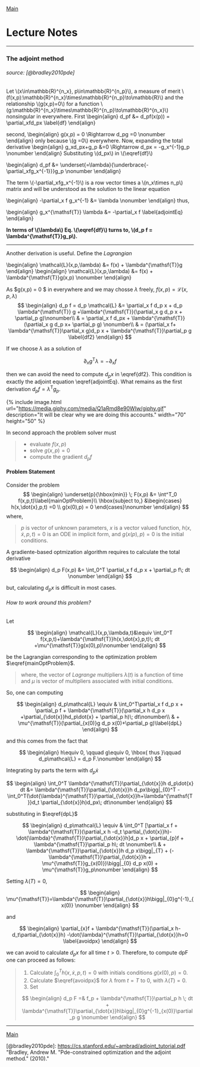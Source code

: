 [Main][principal]
# Lecture Notes
---

### The adjoint method 
###### source: [@bradley2010pde]
Let \\(x\in\mathbb{R}^{n_x}, p\in\mathbb{R}^{n_p}\\), a measure of merit \\(f(x,p):\mathbb{R}^{n_x}\times\mathbb{R}^{n_p}\to\mathbb{R}\\) and the relationship \\(g(x,p)=0\\) for a function \\(g:\mathbb{R}^{n_x}\times\mathbb{R}^{n_p}\to\mathbb{R}^{n_x}\\) nonsingular in everywhere.
First
\begin{align}
d_pf &= d_pf(x(p)) = \partial_xfd_px \label{df}
\end{align}

second, 
\begin{align}
g(x,p) = 0 \Rightarrow d_pg =0 \nonumber
\end{align}
only because \\(g =0\\) everywhere. Now, expanding the total derivative
\begin{align}
g_xd_px+g_p &=0 \Rightarrow d_px = -g_x^{-1}g_p \nonumber 
\end{align}
Substituting \\(d_px\\) in \\(\eqref{df}\\) 

\begin{align}
d_pf &= \underset{=\lambda}{\underbrace{-\partial_xfg_x^{-1}}}g_p \nonumber
\end{align}

The term \\(-\partial_xfg_x^{-1}\\) is a row vector times a \\(n_x\times n_p\\) matrix and will be understood as the solution to the linear equation 

\begin{align}
-\partial_x f g_x^{-1} &= \lambda \nonumber
\end{align}
thus, 

\begin{align}
g_x^{\mathsf{T}} \lambda &= -\partial_x f \label{adjointEq} 
\end{align}

**In terms of \\(\lambda\\) Eq. \\(\eqref{df}\\) turns to, \\(d_p f = \lambda^{\mathsf{T}}g_p\\).**

---

Another derivation is useful. Define the *Lagrangian*

\begin{align}
\mathcal{L}(x,p,\lambda) &= f(x) + \lambda^{\mathsf{T}}g
\end{align}
 \begin{align}
\mathcal{L}(x,p,\lambda) &= f(x) + \lambda^{\mathsf{T}}g(x,p) \nonumber
\end{align}
 
 As $g(x,p) = 0 $ in everywhere and we may chosse $\lambda$ freely, $f(x,p) = \mathcal{L}(x,p,\lambda)$ 
 $$
 \begin{align}
 d_p f = d_p \mathcal{L} &= \partial_x f d_p x + d_p \lambda^{\mathsf{T}} g +\lambda^{\mathsf{T}}(\partial_x g d_p x + \partial_p g)\nonumber\\
 & = \partial_x f d_px + \lambda^{\mathsf{T}}(\partial_x g d_p x+ \partial_p g) \nonumber\\
 & = (\partial_x f+ \lambda^{\mathsf{T}}\partial_x g)d_p x + \lambda^{\mathsf{T}}\partial_p g \label{df2}
 \end{align}
 $$
 
If we choose $\lambda$ as a solution of

$$ \partial_x g^{\mathsf{T}} \lambda = -\partial_x f$$

then we can avoid the need to compute $d_p x$ in \eqref{df2}. This condition is exactly the adjoint equation \eqref{adjointEq}. What remains as the first derivation $d_p f = \lambda^{\mathsf{T}} g_p$. 

{% include image.html url="https://media.giphy.com/media/Q1aRmd8e90WIw/giphy.gif" description="It will be clear why we are doing this accounts." width="70" height="50" %}

In second approach the problem solver must
> * evaluate $f(x,p)$
> * solve $g(x,p)=0$
> * compute the gradient $d_p f$  

#### Problem Statement 
Consider the problem
 $$
 \begin{align}
 \underset{p}{\hbox{min}} \; F(x,p) &= \int^T_0 f(x,p,t)\label{mainOptProblem}\\
 \hbox{subject to,} &\begin{cases} h(x,\dot{x},p,t) =0 \\
 g(x(0),p) = 0
 \end{cases}\nonumber
 \end{align} 
 $$
 where, 
 > $p$ is vector of unknown parameters,
 > $x$ is a vector valued function,
 > $h(x,\dot{x}, p, t)=0$ is an ODE in implicit form,
 > and $g(x(p),p) = 0$ is the initial conditions.

A gradiente-based optmization algorithm requires to calculate the total derivative

$$
\begin{align}
d_p F(x,p) &= \int_0^T \partial_x f d_p x + \partial_p f\; dt \nonumber
\end{align} 
$$

but, calculating $d_p x$ is difficult in most cases. 

###### How to work around this problem?
Let

$$
\begin{align}
\mathcal{L}(x,p,\lambda,t)&\equiv \int_0^T f(x,p,t)+\lambda^{\mathsf{T}}h(x,\dot{x},p,t)\; dt +\mu^{\mathsf{T}}g(x(0),p)\nonumber
\end{align}
$$

be the Lagrangian corresponding to the optimization problem $\eqref{mainOptProblem}$.  

> where, the vector of *Lagrange* multipliers $\lambda(t)$ is a function of time and $\mu$ is vector of multipliers associated with initial conditions. 

So, one can computing

$$
\begin{align}
d_p\mathcal{L} \equiv & \int_0^T\partial_x f d_p x + \partial_p f + \lambda^{\mathsf{T}}(\partial_x h d_p x +\partial_{\dot{x}}hd_p\dot{x} + \partial_p h)\; dt\nonumber\\
& + \mu^{\mathsf{T}}(\partial_{x(0)}g d_p x(0)+\partial_p g)\label{dpL}
\end{align}
$$

and this comes from the fact that

$$
\begin{align}
h\equiv 0, \qquad g\equiv 0, \hbox{ thus }\qquad d_p\mathcal{L} = d_p F.\nonumber
\end{align}
$$

Integrating by parts the term with $d_p\dot{x}$

$$
\begin{align}
\int_0^T \lambda^{\mathsf{T}}\partial_{\dot{x}}h d_p\dot{x} dt &= \lambda^{\mathsf{T}}\partial_{\dot{x}}h d_px\bigg|_{0}^T -\int_0^T(\dot{\lambda}^{\mathsf{T}}\partial_{\dot{x}}h+\lambda^{\mathsf{T}}d_t \partial_{\dot{x}}h)d_px\; dt\nonumber
\end{align}
$$

substituting in $\eqref{dpL}$ 

$$
\begin{align}
d_p\mathcal{L} \equiv & \int_0^T [\partial_x f + \lambda^{\mathsf{T}}(\partial_x h -d_t \partial_{\dot{x}}h)-\dot{\lambda}^{\mathsf{T}}\partial_{\dot{x}}h]d_p x + \partial_{p}f + \lambda^{\mathsf{T}}\partial_p h\; dt \nonumber\\
& + \lambda^{\mathsf{T}}\partial_{\dot{x}}h d_p x\bigg|_{T} + (-\lambda^{\mathsf{T}}\partial_{\dot{x}}h + \mu^{\mathsf{T}}g_{x(0)})\bigg|_{0} d_p x(0) + \mu^{\mathsf{T}}g_p\nonumber
\end{align}
$$

Setting $\lambda(T)=0$, 

$$
\begin{align}
\mu^{\mathsf{T}}=\lambda^{\mathsf{T}}\partial_{\dot{x}}h\bigg|_{0}g^{-1}_{x(0)} \nonumber
\end{align}
$$

and 

$$
\begin{align}
\partial_{x}f + \lambda^{\mathsf{T}}(\partial_x h-d_t\partial_{\dot{x}}h) -\dot{\lambda}^{\mathsf{T}}\partial_{\dot{x}}h=0 \label{avoidpx}
\end{align}
$$

we can avoid to calculate $d_px$ for all time $t>0$.  Therefore, to compute dpF one can proceed as follows:

> 1. Calculate $\int_0^T h(x,\dot{x},p,t)=0$ with initials conditions $g(x(0),p)=0$.
> 2. Calculate $\eqref{avoidpx}$ for $\lambda$ from $t=T$ to $0$, with $\lambda(T)=0$.
> 3. Set
> 
> $$
> \begin{align}
> d_p F =& f_p + \lambda^{\mathsf{T}}\partial_p h \; dt + \lambda^{\mathsf{T}}\partial_{\dot{x}}h\bigg|_{0}g^{-1}_{x(0)}\partial_p g \nonumber
> \end{align}
> $$


---
[Main][principal]

[principal]: https://yuri-albuquerque.github.io/yuri_blog
[@bradley2010pde]: https://cs.stanford.edu/~ambrad/adjoint_tutorial.pdf "Bradley, Andrew M. "Pde-constrained optimization and the adjoint method." (2010)."
